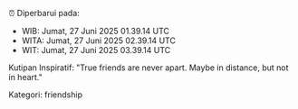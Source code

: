 ⏰ Diperbarui pada:
- WIB: Jumat, 27 Juni 2025 01.39.14 UTC
- WITA: Jumat, 27 Juni 2025 02.39.14 UTC
- WIT: Jumat, 27 Juni 2025 03.39.14 UTC

Kutipan Inspiratif:
"True friends are never apart. Maybe in distance, but not in heart."


Kategori: friendship

